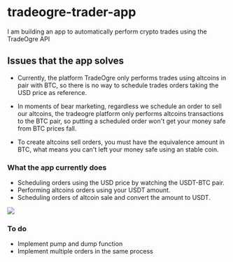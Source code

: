 # tradeogre-trader-app
I am building an app to automatically perform crypto trades using the TradeOgre API

## Issues that the app solves
- Currently, the platform TradeOgre only performs trades using altcoins in pair with BTC, 
so there is no way to schedule trades orders taking the USD price as reference.

- In moments of bear marketing, regardless we schedule an order to sell our altcoins, the
tradeogre platform only performs altcoins transactions to the BTC pair, so putting a scheduled
order won't get your money safe from BTC prices fall.

- To create altcoins sell orders, you must have the equivalence amount in BTC, what means you 
can't left your money safe using an stable coin.

### What the app currently does
- Scheduling orders using the USD price by watching the USDT-BTC pair.
- Performing altcoins orders using your USDT amount.
- Scheduling orders of altcoin sale and convert the amount to USDT.

<div>
  <img src="https://github.com/robertokbr/tradeogre-trader-app/blob/master/.Github/schedule.gif" />
</div>

### To do
- Implement pump and dump function
- Implement multiple orders in the same process

